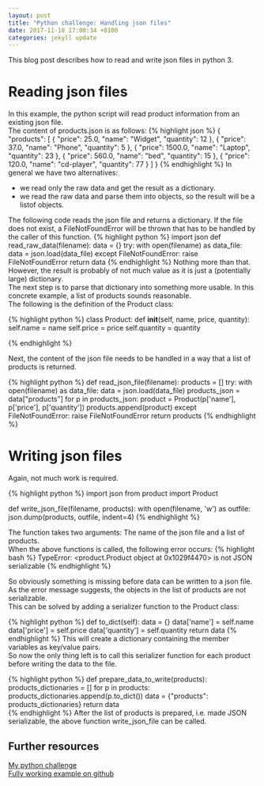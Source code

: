 ```yaml
---
layout: post
title: "Python challenge: Handling json files"
date: 2017-11-18 17:00:34 +0100
categories: jekyll update
---
```


This blog post describes how to read and write json files in python 3.<br/>

# Reading json files
In this example, the python script will read product information from an existing json file.<br/>
The content of products.json is as follows:
{% highlight json %}
{
    "products": [
        {
            "price": 25.0,
            "name": "Widget",
            "quantity": 12
        },
        {
            "price": 37.0,
            "name": "Phone",
            "quantity": 5
        },
        {
            "price": 1500.0,
            "name": "Laptop",
            "quantity": 23
        },
        {
            "price": 560.0,
            "name": "bed",
            "quantity": 15
        },
        {
            "price": 120.0,
            "name": "cd-player",
            "quantity": 77
        }
    ]
}
{% endhighlight %}
In general we have two alternatives:

* we read only the raw data and get the result as a dictionary.
* we read the raw data and parse them into objects, so the result will be a listof objects.

The following code reads the json file and returns a dictionary. If the file does not exist, a FileNotFoundError will be thrown that has to be handled by the caller of this function.
{% highlight python %}
import json
def read_raw_data(filename):
  data = {}
  try:
    with open(filename) as data_file:    
      data = json.load(data_file)
  except FileNotFoundError:
    raise FileNotFoundError
  return data 
{% endhighlight %}
Nothing more than that. However, the result is probably of not much value as it is just a (potentially large) dictionary.<br/>
The next step is to parse that dictionary into something more usable. In this concrete example, a list of products sounds reasonable.<br/>
The following is the definition of the Product class:

{% highlight python %}
class Product:
  def __init__(self, name, price, quantity):
    self.name = name
    self.price = price
    self.quantity = quantity

{% endhighlight %}

Next, the content of the json file needs to be handled in a way that a list of products is returned.

{% highlight python %}
def read_json_file(filename):
  products = []
  try:
    with open(filename) as data_file:
      data = json.load(data_file)
    products_json = data["products"]
    for p in products_json:
      product = Product(p['name'], p['price'], p['quantity'])
      products.append(product)
  except FileNotFoundError:
    raise FileNotFoundError
  return products
{% endhighlight %}

# Writing json files
Again, not much work is required.

{% highlight python %}
import json
from product import Product

def write_json_file(filename, products):
  with open(filename, 'w') as outfile:
    json.dump(products, outfile, indent=4)
{% endhighlight %}

The function takes two arguments: The name of the json file and a list of products.<br/>
When the above functions is called, the following error occurs:
{% highlight bash %}
TypeError: <product.Product object at 0x1029f4470> is not JSON serializable
{% endhighlight %}

So obviously something is missing before data can be written to a json file. As the error message suggests, the objects in the list of products are not serializable.<br/>
This can be solved by adding a serializer function to the Product class:

{% highlight python %}
  def to_dict(self):
    data = {}
    data['name'] = self.name
    data['price'] = self.price
    data['quantity'] = self.quantity
    return data
{% endhighlight %}
This will create a dictionary containing the member variables as key/value pairs.<br/>
So now the only thing left is to call this serializer function for each product before writing the data to the file.

{% highlight python %}
def prepare_data_to_write(products):
  products_dictionaries = []
  for p in products:
    products_dictionaries.append(p.to_dict())
  data = {"products": products_dictionaries}
  return data  
{% endhighlight %}
After the list of products is prepared, i.e. made JSON serializable, the above function write_json_file can be called.

## Further resources
[My python challenge](https://mbaeumer.github.io/jekyll/update/2017/05/30/python-challenge-intro.html)<br/>
[Fully working example on github](https://github.com/mbaeumer/python-challenge/tree/master/block7-fileio/simple_file_read_write/json)
